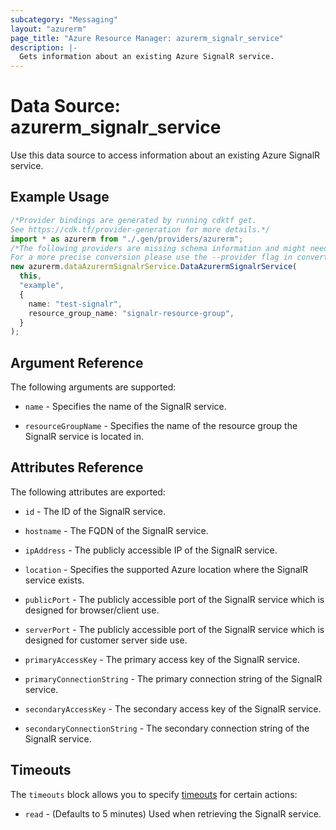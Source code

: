 ```yaml
---
subcategory: "Messaging"
layout: "azurerm"
page_title: "Azure Resource Manager: azurerm_signalr_service"
description: |-
  Gets information about an existing Azure SignalR service.
---
```


# Data Source: azurerm\_signalr\_service

Use this data source to access information about an existing Azure SignalR service.

## Example Usage

```typescript
/*Provider bindings are generated by running cdktf get.
See https://cdk.tf/provider-generation for more details.*/
import * as azurerm from "./.gen/providers/azurerm";
/*The following providers are missing schema information and might need manual adjustments to synthesize correctly: azurerm.
For a more precise conversion please use the --provider flag in convert.*/
new azurerm.dataAzurermSignalrService.DataAzurermSignalrService(
  this,
  "example",
  {
    name: "test-signalr",
    resource_group_name: "signalr-resource-group",
  }
);

```

## Argument Reference

The following arguments are supported:

*   `name` - Specifies the name of the SignalR service.

*   `resourceGroupName` - Specifies the name of the resource group the SignalR service is located in.

## Attributes Reference

The following attributes are exported:

*   `id` - The ID of the SignalR service.

*   `hostname` - The FQDN of the SignalR service.

*   `ipAddress` - The publicly accessible IP of the SignalR service.

*   `location` - Specifies the supported Azure location where the SignalR service exists.

*   `publicPort` - The publicly accessible port of the SignalR service which is designed for browser/client use.

*   `serverPort` - The publicly accessible port of the SignalR service which is designed for customer server side use.

*   `primaryAccessKey` - The primary access key of the SignalR service.

*   `primaryConnectionString` - The primary connection string of the SignalR service.

*   `secondaryAccessKey` - The secondary access key of the SignalR service.

*   `secondaryConnectionString` - The secondary connection string of the SignalR service.

## Timeouts

The `timeouts` block allows you to specify [timeouts](https://www.terraform.io/language/resources/syntax#operation-timeouts) for certain actions:

* `read` - (Defaults to 5 minutes) Used when retrieving the SignalR service.
